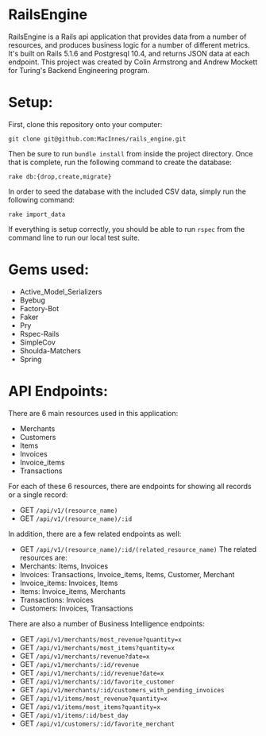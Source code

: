 # RailsEngine

RailsEngine is a Rails api application that provides data from a number of resources, and produces business logic for a number of different metrics.  It's built on Rails 5.1.6 and Postgresql 10.4, and returns JSON data at each endpoint.  This project was created by Colin Armstrong and Andrew Mockett for Turing's Backend Engineering program.

# Setup:

First, clone this repository onto your computer:
```
git clone git@github.com:MacInnes/rails_engine.git
```
Then be sure to run `bundle install` from inside the project directory.  Once that is complete, run the following command to create the database:
```
rake db:{drop,create,migrate}
```
In order to seed the database with the included CSV data, simply run the following command:
```
rake import_data
```
If everything is setup correctly, you should be able to run `rspec` from the command line to run our local test suite.

# Gems used:
* Active_Model_Serializers
* Byebug
* Factory-Bot
* Faker
* Pry
* Rspec-Rails
* SimpleCov
* Shoulda-Matchers
* Spring

# API Endpoints:

There are 6 main resources used in this application:
* Merchants
* Customers
* Items
* Invoices
* Invoice_items
* Transactions

For each of these 6 resources, there are endpoints for showing all records or a single record:
* GET `/api/v1/(resource_name)`
* GET `/api/v1/(resource_name)/:id`

In addition, there are a few related endpoints as well:
* GET `/api/v1/(resource_name)/:id/(related_resource_name)`
The related resources are:
* Merchants: Items, Invoices
* Invoices: Transactions, Invoice_items, Items, Customer, Merchant
* Invoice_items: Invoices, Items
* Items: Invoice_items, Merchants
* Transactions: Invoices
* Customers: Invoices, Transactions

There are also a number of Business Intelligence endpoints:
* GET `/api/v1/merchants/most_revenue?quantity=x`
* GET `/api/v1/merchants/most_items?quantity=x`
* GET `/api/v1/merchants/revenue?date=x`
* GET `/api/v1/merchants/:id/revenue`
* GET `/api/v1/merchants/:id/revenue?date=x`
* GET `/api/v1/merchants/:id/favorite_customer`
* GET `/api/v1/merchants/:id/customers_with_pending_invoices`
* GET `/api/v1/items/most_revenue?quantity=x`
* GET `/api/v1/items/most_items?quantity=x`
* GET `/api/v1/items/:id/best_day`
* GET `/api/v1/customers/:id/favorite_merchant`
